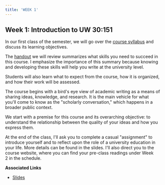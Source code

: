 ```yaml
---
title: 'WEEK 1'
---
```


## Week 1: Introduction to UW 30:151

In our first class of the semester, we will go over the [course syllabus](/syllabus) and discuss its learning objectives.

The [handout](/skills) we will review summarizes what skills you need to succeed in this course. I emphasize the importance of this summary because knowing and developing these skills will help you write at the university level.

Students will also learn what to expect from the course, how it is organized, and how their work will be assessed. 

The course begins with a bird's eye view of academic writing as a means of sharing ideas, knowledge, and research. It is the main vehicle for what you'll come to know as the "scholarly conversation," which happens in a broader public context.

We start with a premise for this course and its overarching objective: to understand the relationship between the quality of your ideas and how you express them. 

At the end of the class, I'll ask you to complete a casual "assignment" to introduce yourself and to reflect upon the role of a university education in your life. More details can be found in the slides. I'll also direct you to the course website, where you can find your pre-class readings under Week 2 in the schedule. 

**Associated Links**

* [Slides](http://slides.com/trentgill/uw-week1#/)

